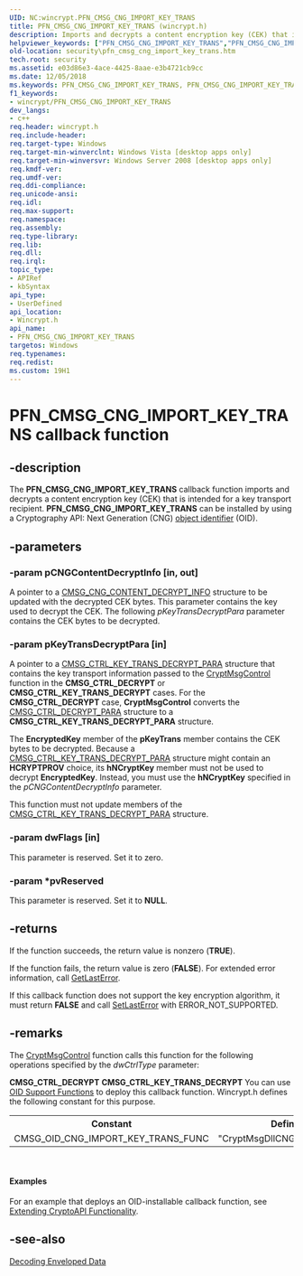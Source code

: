 ```yaml
---
UID: NC:wincrypt.PFN_CMSG_CNG_IMPORT_KEY_TRANS
title: PFN_CMSG_CNG_IMPORT_KEY_TRANS (wincrypt.h)
description: Imports and decrypts a content encryption key (CEK) that is intended for a key transport recipient.
helpviewer_keywords: ["PFN_CMSG_CNG_IMPORT_KEY_TRANS","PFN_CMSG_CNG_IMPORT_KEY_TRANS callback","PFN_CMSG_CNG_IMPORT_KEY_TRANS callback function [Security]","security.pfn_cmsg_cng_import_key_trans","wincrypt/PFN_CMSG_CNG_IMPORT_KEY_TRANS"]
old-location: security\pfn_cmsg_cng_import_key_trans.htm
tech.root: security
ms.assetid: e03d86e3-4ace-4425-8aae-e3b4721cb9cc
ms.date: 12/05/2018
ms.keywords: PFN_CMSG_CNG_IMPORT_KEY_TRANS, PFN_CMSG_CNG_IMPORT_KEY_TRANS callback, PFN_CMSG_CNG_IMPORT_KEY_TRANS callback function [Security], security.pfn_cmsg_cng_import_key_trans, wincrypt/PFN_CMSG_CNG_IMPORT_KEY_TRANS
f1_keywords:
- wincrypt/PFN_CMSG_CNG_IMPORT_KEY_TRANS
dev_langs:
- c++
req.header: wincrypt.h
req.include-header: 
req.target-type: Windows
req.target-min-winverclnt: Windows Vista [desktop apps only]
req.target-min-winversvr: Windows Server 2008 [desktop apps only]
req.kmdf-ver: 
req.umdf-ver: 
req.ddi-compliance: 
req.unicode-ansi: 
req.idl: 
req.max-support: 
req.namespace: 
req.assembly: 
req.type-library: 
req.lib: 
req.dll: 
req.irql: 
topic_type:
- APIRef
- kbSyntax
api_type:
- UserDefined
api_location:
- Wincrypt.h
api_name:
- PFN_CMSG_CNG_IMPORT_KEY_TRANS
targetos: Windows
req.typenames: 
req.redist: 
ms.custom: 19H1
---
```


# PFN_CMSG_CNG_IMPORT_KEY_TRANS callback function


## -description


The <b>PFN_CMSG_CNG_IMPORT_KEY_TRANS</b> callback function imports and decrypts a content encryption key (CEK) that is intended for a key transport recipient. <b>PFN_CMSG_CNG_IMPORT_KEY_TRANS</b> can be installed by using a Cryptography API: Next Generation (CNG) <a href="https://docs.microsoft.com/windows/desktop/SecGloss/o-gly">object identifier</a> (OID).


## -parameters




### -param pCNGContentDecryptInfo [in, out]

A pointer to a <a href="https://docs.microsoft.com/windows/desktop/api/wincrypt/ns-wincrypt-cmsg_cng_content_decrypt_info">CMSG_CNG_CONTENT_DECRYPT_INFO</a> structure to be updated with the decrypted CEK bytes. This parameter contains the key used to decrypt the CEK.
The following <i>pKeyTransDecryptPara</i> parameter contains the 	CEK bytes to be decrypted.


### -param pKeyTransDecryptPara [in]

A pointer to a <a href="https://docs.microsoft.com/windows/desktop/api/wincrypt/ns-wincrypt-cmsg_ctrl_key_trans_decrypt_para">CMSG_CTRL_KEY_TRANS_DECRYPT_PARA</a> structure that contains the key transport information passed to the <a href="https://docs.microsoft.com/windows/desktop/api/wincrypt/nf-wincrypt-cryptmsgcontrol">CryptMsgControl</a> function in the <b>CMSG_CTRL_DECRYPT</b> or <b>CMSG_CTRL_KEY_TRANS_DECRYPT</b> cases. For the <b>CMSG_CTRL_DECRYPT</b> case, <b>CryptMsgControl</b> converts the <a href="https://docs.microsoft.com/windows/desktop/api/wincrypt/ns-wincrypt-cmsg_ctrl_decrypt_para">CMSG_CTRL_DECRYPT_PARA</a> structure to a <b>CMSG_CTRL_KEY_TRANS_DECRYPT_PARA</b> structure. 

The
<b>EncryptedKey</b> member of the <b>pKeyTrans</b> member contains the CEK bytes to be decrypted. Because a 
<a href="https://docs.microsoft.com/windows/desktop/api/wincrypt/ns-wincrypt-cmsg_ctrl_key_trans_decrypt_para">CMSG_CTRL_KEY_TRANS_DECRYPT_PARA</a> structure might contain an <b>HCRYPTPROV</b> choice, its <b>hNCryptKey</b> member must not be used to decrypt <b>EncryptedKey</b>. Instead, you must use the <b>hNCryptKey</b> specified in the <i>pCNGContentDecryptInfo</i> parameter.


This function must not update members of the  <a href="https://docs.microsoft.com/windows/desktop/api/wincrypt/ns-wincrypt-cmsg_ctrl_key_trans_decrypt_para">CMSG_CTRL_KEY_TRANS_DECRYPT_PARA</a> structure.


### -param dwFlags [in]

This parameter is reserved. Set it to zero.


### -param *pvReserved

This parameter is reserved. Set it to <b>NULL</b>.


## -returns



If the function succeeds, the return value is nonzero (<b>TRUE</b>).

If the function fails, the return value is zero (<b>FALSE</b>). For extended error information, call <a href="https://docs.microsoft.com/windows/desktop/api/errhandlingapi/nf-errhandlingapi-getlasterror">GetLastError</a>.



If this callback function does not support the key encryption algorithm, it must return <b>FALSE</b> and call <a href="https://docs.microsoft.com/windows/desktop/api/errhandlingapi/nf-errhandlingapi-setlasterror">SetLastError</a> with ERROR_NOT_SUPPORTED.





## -remarks



The <a href="https://docs.microsoft.com/windows/desktop/api/wincrypt/nf-wincrypt-cryptmsgcontrol">CryptMsgControl</a> function calls this function for the following operations specified by the <i>dwCtrlType</i> parameter:

<b>CMSG_CTRL_DECRYPT</b>
<b>CMSG_CTRL_KEY_TRANS_DECRYPT</b>
You can use <a href="https://docs.microsoft.com/windows/desktop/SecCrypto/cryptography-functions">OID Support Functions</a> to deploy this callback function. Wincrypt.h defines the following constant for this purpose.

<table>
<tr>
<th>Constant</th>
<th>Definition</th>
</tr>
<tr>
<td>CMSG_OID_CNG_IMPORT_KEY_TRANS_FUNC</td>
<td>"CryptMsgDllCNGImportKeyTrans"</td>
</tr>
</table>
 


#### Examples

For an example that deploys an OID-installable callback function, see <a href="https://docs.microsoft.com/windows/desktop/SecCrypto/extending-cryptoapi-functionality">Extending CryptoAPI Functionality</a>.

<div class="code"></div>



## -see-also




<a href="https://docs.microsoft.com/windows/desktop/SecCrypto/decoding-enveloped-data">Decoding Enveloped Data</a>
 

 

